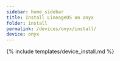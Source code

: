 ```yaml
---
sidebar: home_sidebar
title: Install LineageOS on onyx
folder: install
permalink: /devices/onyx/install/
device: onyx
---
```

{% include templates/device_install.md %}
